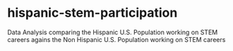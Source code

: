 # hispanic-stem-participation
Data Analysis comparing the Hispanic U.S. Population working on STEM careers agains the Non Hispanic U.S. Population working on STEM careers
